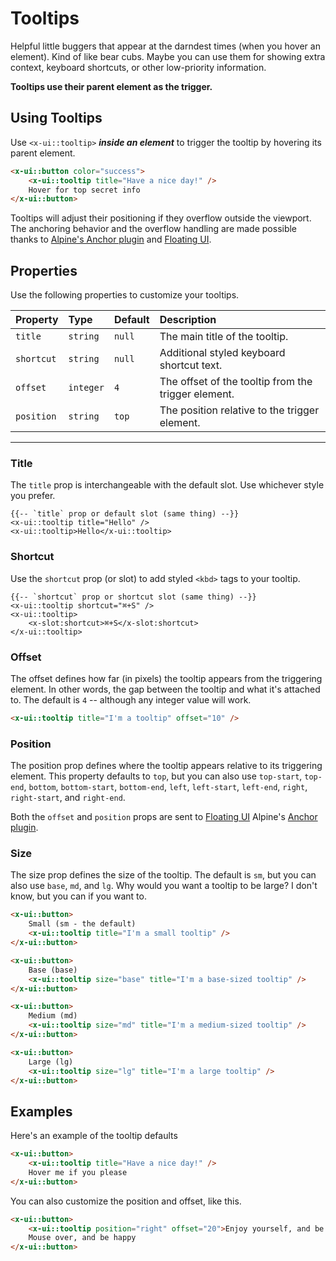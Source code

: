 # Tooltips

Helpful little buggers that appear at the darndest times (when you hover an element). Kind of like bear cubs.
Maybe you can use them for showing extra context, keyboard shortcuts, or other low-priority information.

**Tooltips use their parent element as the trigger.**

## Using Tooltips

Use `<x-ui::tooltip>` **_inside an element_** to trigger the tooltip by hovering its parent element.

```html +demo title={A Basic Tooltip}
<x-ui::button color="success">
    <x-ui::tooltip title="Have a nice day!" />
    Hover for top secret info
</x-ui::button>
```

Tooltips will adjust their positioning if they overflow outside the viewport.
The anchoring behavior and the overflow handling are made possible thanks to
[Alpine's Anchor plugin](https://alpinejs.dev/plugins/anchor#positioning) and [Floating UI](https://floating-ui.com).

## Properties

Use the following properties to customize your tooltips.

| Property | Type | Default | Description |
|:---|:---|:---|:---|
| `title` | `string` | `null` | The main title of the tooltip. |
| `shortcut` | `string` | `null` | Additional styled keyboard shortcut text. |
| `offset` | `integer` | `4` | The offset of the tooltip from the trigger element. |
| `position` | `string` | `top` | The position relative to the trigger element. |

---

### Title
The `title` prop is interchangeable with the default slot. Use whichever style you prefer.

```blade
{{-- `title` prop or default slot (same thing) --}}
<x-ui::tooltip title="Hello" />
<x-ui::tooltip>Hello</x-ui::tooltip>
```

### Shortcut
Use the `shortcut` prop (or slot) to add styled `<kbd>` tags to your tooltip.

```blade
{{-- `shortcut` prop or shortcut slot (same thing) --}}
<x-ui::tooltip shortcut="⌘+S" />
<x-ui::tooltip>
    <x-slot:shortcut>⌘+S</x-slot:shortcut>
</x-ui::tooltip>
```

### Offset
The offset defines how far (in pixels) the tooltip appears from the triggering element.
In other words, the gap between the tooltip and what it's attached to. The default is `4` -- although any integer value will work.

```html
<x-ui::tooltip title="I'm a tooltip" offset="10" />
```

### Position
The position prop defines where the tooltip appears relative to its triggering element.
This property defaults to `top`, but you can also use `top-start`, `top-end`, `bottom`, `bottom-start`, `bottom-end`, `left`, `left-start`, `left-end`, `right`, `right-start`, and `right-end`.

Both the `offset` and `position` props are sent to [Floating UI](https://floating-ui.com) Alpine's [Anchor plugin](https://alpinejs.dev/plugins/anchor#positioning).

### Size
The size prop defines the size of the tooltip. The default is `sm`, but you can also use `base`, `md`, and `lg`.
Why would you want a tooltip to be large? I don't know, but you can if you want to.

```html +demo title={Tooltip Sizes} previewClasses={flex justify-between}
<x-ui::button>
    Small (sm - the default)
    <x-ui::tooltip title="I'm a small tooltip" />
</x-ui::button>

<x-ui::button>
    Base (base)
    <x-ui::tooltip size="base" title="I'm a base-sized tooltip" />
</x-ui::button>

<x-ui::button>
    Medium (md)
    <x-ui::tooltip size="md" title="I'm a medium-sized tooltip" />
</x-ui::button>

<x-ui::button>
    Large (lg)
    <x-ui::tooltip size="lg" title="I'm a large tooltip" />
</x-ui::button>
```

## Examples

Here's an example of the tooltip defaults
```html +demo title={Default Tooltip}
<x-ui::button>
    <x-ui::tooltip title="Have a nice day!" />
    Hover me if you please
</x-ui::button>
```

You can also customize the position and offset, like this.
```html +demo title={Custom Offset and Position}
<x-ui::button>
    <x-ui::tooltip position="right" offset="20">Enjoy yourself, and be happy.</x-ui::tooltip>
    Mouse over, and be happy
</x-ui::button>
